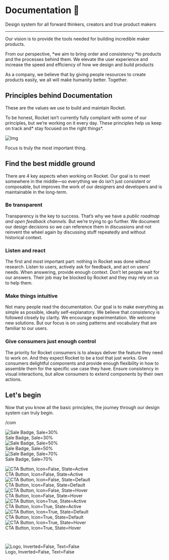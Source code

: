 
# Documentation 🚀

Design system for all forward thinkers, creators and true product makers

---

Our vision is to provide the tools needed for building incredible maker products.

From our perspective, *we aim to bring order and consistency *to products and the processes behind them. We elevate the user experience and increase the speed and efficiency of how we design and build products

As a company, we believe that by giving people resources to create products easily, we all will make humanity better. Together.

## Principles behind Documentation

These are the values we use to build and maintain Rocket.

To be honest, Rocket isn’t currently fully compliant with some of our principles, but we’re working on it every day. These principles help us keep on track and* stay focused on the right things*.

![Img](https://studio-assets.supernova.io/design-systems/14533/9289758a-6300-472a-bbc6-a57098081abf.jpeg?Expires=1990828800&Policy=eyJTdGF0ZW1lbnQiOlt7IlJlc291cmNlIjoiaHR0cHM6Ly9zdHVkaW8tYXNzZXRzLnN1cGVybm92YS5pby9kZXNpZ24tc3lzdGVtcy8xNDUzMy85Mjg5NzU4YS02MzAwLTQ3MmEtYmJjNi1hNTcwOTgwODFhYmYuanBlZyIsIkNvbmRpdGlvbiI6eyJEYXRlTGVzc1RoYW4iOnsiQVdTOkVwb2NoVGltZSI6MTk5MDgyODgwMH19fV19&Signature=E9DL6D-ZtS~4qaH18y5tnHC4gtpQUzZb85NmDFMuezn~MaWHPSumzBv6tXkxGqSgGyKh~9FaYnbfHkcJhU~4F~jdbuY70gbRxUpvnBtyCpz8o0mci-d2A9WoIZ3RGl11izD3c2WMfUaKhSaFlUw8cTGP-9vrqeUi58O2P4zYT9eAeyvOIFzQXgIgljhxiB9mIVU5a4j1vDL8ntJpagEZukKRskOgMrrB4LNQ-nRsvXFF7W5C5EkdoZPZf4jFxcQu2Yj6M9-bqNBXubYMsYYhEXqvqUOAnYVaE59E5PSSe43HKv2gp1ajSJ3ttHtTtCITO8Vyfh1FoTl03Z18ki8iZg__&Key-Pair-Id=APKAJGK34LCCAUR7N6LA)

Focus is truly the most important thing.

## Find the best middle ground

There are 4 key aspects when working on Rocket. Our goal is to meet somewhere in the middle—so everything we do isn’t just consistent or composable, but improves the work of our designers and developers and is maintainable in the long-term.

### Be transparent

Transparency is the key to success. That’s why we have a *public roadmap and open feedback channels*. But we’re trying to go further. We document our design decisions so we can reference them in discussions and not reinvent the wheel again by discussing stuff repeatedly and without historical context.

### Listen and react

The first and most important part: nothing in Rocket was done without research. Listen to users, actively ask for feedback, and act on users’ needs. When answering, provide enough context. Don’t let people wait for our answers. Their job may be blocked by Rocket and they may rely on us to help them.

### Make things intuitive

Not many people read the documentation. Our goal is to make everything as simple as possible, ideally self-explanatory. We believe that consistency is followed closely by clarity. We encourage experimentation. We welcome new solutions. But our focus is on using patterns and vocabulary that are familiar to our users.

### Give consumers just enough control

The priority for Rocket consumers is to always deliver the feature they need to work on. And they expect Rocket to be a tool that just works. Give consumers delightful components and provide enough flexibility in how to assemble them for the specific use case they have. Ensure consistency in visual interactions, but allow consumers to extend components by their own actions.

## Let's begin

Now that you know all the basic principles, the journey through our design system can truly begin.

/com

  
![Sale Badge, Sale=30%](https://studio-assets.supernova.io/design-systems/14533/81bdd4cd-8269-43c2-a80f-e5b974cb7061.png?Expires=1990828800&Policy=eyJTdGF0ZW1lbnQiOlt7IlJlc291cmNlIjoiaHR0cHM6Ly9zdHVkaW8tYXNzZXRzLnN1cGVybm92YS5pby9kZXNpZ24tc3lzdGVtcy8xNDUzMy84MWJkZDRjZC04MjY5LTQzYzItYTgwZi1lNWI5NzRjYjcwNjEucG5nIiwiQ29uZGl0aW9uIjp7IkRhdGVMZXNzVGhhbiI6eyJBV1M6RXBvY2hUaW1lIjoxOTkwODI4ODAwfX19XX0_&Signature=HFOq3AlVVGjYnJpeW-tIGJWJSAkJBe5PgmCVH~sPUvdeDmS-rjNhn2-A2rWGCO7wNONkIkHU6svqZTwRGgrZY9lrjdcNu-Bcbr48AhBNohX0JCYHwog750Rpgr3FqdWc5ZN2EAG7e5Ed7VmXNL7IjOWAN0OYX-d8xuYH3DuiV~NOywVj2EiRXKgkD5E5js3VUj2BNX5zyJLdpqQqTOdQym12Lh5V42LfaeVa9cEZdqxgoFwMUaBXoOh~yIVo1R7wI6teIaFEfUYq1pbzpSY0HM~jI5d8F4mZ1xOtogzLBae8szX2op1tcQyhNamcvg9uinQHxw4N8p2quDIJN07aiw__&Key-Pair-Id=APKAJGK34LCCAUR7N6LA)  
Sale Badge, Sale=30%  
![Sale Badge, Sale=50%](https://studio-assets.supernova.io/design-systems/14533/ab4a6929-6d81-40c0-9ca6-0b312e0d9d9a.png?Expires=1990828800&Policy=eyJTdGF0ZW1lbnQiOlt7IlJlc291cmNlIjoiaHR0cHM6Ly9zdHVkaW8tYXNzZXRzLnN1cGVybm92YS5pby9kZXNpZ24tc3lzdGVtcy8xNDUzMy9hYjRhNjkyOS02ZDgxLTQwYzAtOWNhNi0wYjMxMmUwZDlkOWEucG5nIiwiQ29uZGl0aW9uIjp7IkRhdGVMZXNzVGhhbiI6eyJBV1M6RXBvY2hUaW1lIjoxOTkwODI4ODAwfX19XX0_&Signature=Thqz6Qmb0szSZpzvEXhpPqO~tW2WSkFh3xgck1M5LauaAl0AS91~js7SUpFbWMxNXBaMIPLU4pHy6AwvI~O~6jTEJ6A7XjjZqgIioeGQE4TF836xatlXaMblLza1JVEdnBQJXdbgoeyLu9LJXawLM4e6gPqSL~ADASonCuF1jLPS4y1DrDoO7-gZIQt2xwLzPVopNenouUgTNlfrwNtsc9JGGJzBurr4c7qm1nSZZFCjKj5nlLJ6~Q3DRjGogx0e4PthMxxap~9-WRq6KD-mm0HHkq0QxgTswFE0XdAjoJuHPScCAcBOyWF54nGIOTPTi0MWl98obppAZ9JwY~hvxg__&Key-Pair-Id=APKAJGK34LCCAUR7N6LA)  
Sale Badge, Sale=50%  
![Sale Badge, Sale=70%](https://studio-assets.supernova.io/design-systems/14533/5efec533-c638-4d34-9fbd-719037709ce6.png?Expires=1990828800&Policy=eyJTdGF0ZW1lbnQiOlt7IlJlc291cmNlIjoiaHR0cHM6Ly9zdHVkaW8tYXNzZXRzLnN1cGVybm92YS5pby9kZXNpZ24tc3lzdGVtcy8xNDUzMy81ZWZlYzUzMy1jNjM4LTRkMzQtOWZiZC03MTkwMzc3MDljZTYucG5nIiwiQ29uZGl0aW9uIjp7IkRhdGVMZXNzVGhhbiI6eyJBV1M6RXBvY2hUaW1lIjoxOTkwODI4ODAwfX19XX0_&Signature=h87jzFTLoCjR5B~N3G9p0NdFYab~4yrKef2fzCTX2MLIrukGSjjQxodu9D-mKqpoMo5r8iDiwqZuwrsIVgkKScoy~RNRy4najQS~14RI3aAmqdqSG533Sym3RrGJcPbaWXgr-uOuT6Eeir~~vAZFC64FDS~UFOqdPCe37AvmdeQiQ0HT9FYUiNRdpUOO4J7tTZaz-bWGTYXxGyBWRIa4r9GEzleZfwV2o8O1Kh6pulShL1V1BQxZADfAh-JHXWC7qvKMVqKa0EC2paEx5Di48747LFktnS8gzw1HeFWBaghBZ8bnybdWplo1tXRUVkfU6MBRukmvJfE5SspUFXx6Pw__&Key-Pair-Id=APKAJGK34LCCAUR7N6LA)  
Sale Badge, Sale=70%  


  
![CTA Button, Icon=False, State=Active](https://studio-assets.supernova.io/design-systems/14533/55edd504-819a-4f30-b1a4-51cd05e2ce7c.png?Expires=1990828800&Policy=eyJTdGF0ZW1lbnQiOlt7IlJlc291cmNlIjoiaHR0cHM6Ly9zdHVkaW8tYXNzZXRzLnN1cGVybm92YS5pby9kZXNpZ24tc3lzdGVtcy8xNDUzMy81NWVkZDUwNC04MTlhLTRmMzAtYjFhNC01MWNkMDVlMmNlN2MucG5nIiwiQ29uZGl0aW9uIjp7IkRhdGVMZXNzVGhhbiI6eyJBV1M6RXBvY2hUaW1lIjoxOTkwODI4ODAwfX19XX0_&Signature=b78R~Hp2IktB38xMAd0FexqrNl9x8ObBw0O2ljOpRyTN9owqqaHMRJdRheUuho1T-FayOwBrPsncBuO1MWgzeQ4T7C~6nVz4foZ7XIaTzEvK4xGt~hPIt8nnXG7qabuXtdA3LzaQLue~vZTaUX4vmwoPeGOK~2if1TOm-JYVzs4bze0oC1KI41VzhZ1fYsxtrrkW~BUIOh7h5-PBCtp9WgsZTLOzfgdrBUH3ILK2FyrGlcOVD1hIYfTeXvzC4PieJByhQuaNGaz23esWcdnaxRvrdHVBa28q5yR8WotvwL8Qnjiy-D8yBQMFT4BFOOGywLsb31YPO-pJjL5G2VgbSQ__&Key-Pair-Id=APKAJGK34LCCAUR7N6LA)  
CTA Button, Icon=False, State=Active  
![CTA Button, Icon=False, State=Default](https://studio-assets.supernova.io/design-systems/14533/fba79c26-74a1-4031-9f9f-c03016c585b1.png?Expires=1990828800&Policy=eyJTdGF0ZW1lbnQiOlt7IlJlc291cmNlIjoiaHR0cHM6Ly9zdHVkaW8tYXNzZXRzLnN1cGVybm92YS5pby9kZXNpZ24tc3lzdGVtcy8xNDUzMy9mYmE3OWMyNi03NGExLTQwMzEtOWY5Zi1jMDMwMTZjNTg1YjEucG5nIiwiQ29uZGl0aW9uIjp7IkRhdGVMZXNzVGhhbiI6eyJBV1M6RXBvY2hUaW1lIjoxOTkwODI4ODAwfX19XX0_&Signature=T5S2e257t3Ajv82aV7Uwlt0kwkaUL5U9m0l5oO3qn~RReBx9dQLRc~nPfCj1MUkbQET0bz00pRoTnDFzZDR81PqbPkYn-6vxsCKSCbz4gVuIpuwahb7W1cvbaJaHmNga8UPYTXcxIm26c8zI8WF6P-etbiqphNWZrf269zQiQxueE2nYcO~6bd7dD5g0eaKxrgzv9PbduNtX8Lf-prgAu8tIrkRz2XaQvdftQfqYBPouMWXKUQ0MrU13fQvZz3xrkJcTVjuY-Nx5rjmNWPZ~MOmlX4hW3ISKHhQo7iVQo6A8ihZ6i7nTaik33gnwCkVcRtKTmw0hLM0KpjC3N3Tf6A__&Key-Pair-Id=APKAJGK34LCCAUR7N6LA)  
CTA Button, Icon=False, State=Default  
![CTA Button, Icon=False, State=Hover](https://studio-assets.supernova.io/design-systems/14533/0f9f63fa-4d9e-4884-af35-fbc17af3be1d.png?Expires=1990828800&Policy=eyJTdGF0ZW1lbnQiOlt7IlJlc291cmNlIjoiaHR0cHM6Ly9zdHVkaW8tYXNzZXRzLnN1cGVybm92YS5pby9kZXNpZ24tc3lzdGVtcy8xNDUzMy8wZjlmNjNmYS00ZDllLTQ4ODQtYWYzNS1mYmMxN2FmM2JlMWQucG5nIiwiQ29uZGl0aW9uIjp7IkRhdGVMZXNzVGhhbiI6eyJBV1M6RXBvY2hUaW1lIjoxOTkwODI4ODAwfX19XX0_&Signature=FzD5kzF3A47ixi1hncb55IouA9efNzapoMsszwEXg80VKeztjHQev-J8Dkk7ltVKDZbE0SLc6LzSi-CH1QWa9G9HuAeKAHY8SaMlxte3QbmUpFdOJCaSpdfwQJtkoulwQVArfApLcFWqXlGtxo-VODVUD-dG~M-TjlRsS8tiw0Z8s72dxAJEjjj3K11~IrpWt4~75DDMXE7rFgAdHqKqncL0erCSSBvnbHoauq22ROb2GO~fPYpQAIxHgS2fwxQlltg8eABKhjeQ32dap5cX7KFU~5KoH2leUNU0bzOg45g-ItbUl8TKCont5AZJYXHQe3H78-b2wRK42Kay9t-RPg__&Key-Pair-Id=APKAJGK34LCCAUR7N6LA)  
CTA Button, Icon=False, State=Hover  
![CTA Button, Icon=True, State=Active](https://studio-assets.supernova.io/design-systems/14533/15e5081a-1bad-4663-9423-0d012078ae2e.png?Expires=1990828800&Policy=eyJTdGF0ZW1lbnQiOlt7IlJlc291cmNlIjoiaHR0cHM6Ly9zdHVkaW8tYXNzZXRzLnN1cGVybm92YS5pby9kZXNpZ24tc3lzdGVtcy8xNDUzMy8xNWU1MDgxYS0xYmFkLTQ2NjMtOTQyMy0wZDAxMjA3OGFlMmUucG5nIiwiQ29uZGl0aW9uIjp7IkRhdGVMZXNzVGhhbiI6eyJBV1M6RXBvY2hUaW1lIjoxOTkwODI4ODAwfX19XX0_&Signature=dPTNaOnBGrMoHdJnD6WoF3vgYS4XEzGselCIUA52~10Ecpiei5cyBQvstgyqkgIpG6qNxwEClp0OR4Q0r-jnePjPzHGvfrvxkcKUMhqbYK3LZavd-UtfKnyUL0hjMY1qLq6HaOojXbFLh5~HIHPrfUnbxz4GcNyF38A32JqfYfpKQCu9CCEmS~GIN5IUXSScAP7V-v9u3~0R1P9rMj0nUy3oIVzflofOWUWXsGSjW1gZRPq9EHt4-3l4k5ImgZxSYZ2JgK4WGbn9lokRBiTsZOOaWoVpZIGD9vMzKBoEEhJyb-Q7n0mep7MZlDTVDV4ExonklkYOnvJIfphTvLVI9w__&Key-Pair-Id=APKAJGK34LCCAUR7N6LA)  
CTA Button, Icon=True, State=Active  
![CTA Button, Icon=True, State=Default](https://studio-assets.supernova.io/design-systems/14533/095c27b1-1536-4f33-ad48-e14952b69ec7.png?Expires=1990828800&Policy=eyJTdGF0ZW1lbnQiOlt7IlJlc291cmNlIjoiaHR0cHM6Ly9zdHVkaW8tYXNzZXRzLnN1cGVybm92YS5pby9kZXNpZ24tc3lzdGVtcy8xNDUzMy8wOTVjMjdiMS0xNTM2LTRmMzMtYWQ0OC1lMTQ5NTJiNjllYzcucG5nIiwiQ29uZGl0aW9uIjp7IkRhdGVMZXNzVGhhbiI6eyJBV1M6RXBvY2hUaW1lIjoxOTkwODI4ODAwfX19XX0_&Signature=Y4MBVr26FLy5f7LApdP0tXwdq1A5xHomL0AFE-jtSZGcBE~nSqvfgEiYHeh6IRynpT9bgzkMNeHLNjpEEXRZvC4E0bI~4oSbSstbYp2GMdfGqvvbS84suTku62gE48X4kLH8r7FMNVhMjZhMMsD5vMCVTQh8aaONnTZDQbeJcgIfWFLWnQ3~k43CUvgsYqw56n6cr20FhkBwUhPqZD6agYaoX1VzOss70uOFCu7qTq0OvQEfxOw~9yb2DnsBCV~OFXTzWi-IWT5-cdrqEPRV6jpLvquqS~3ETvG4CHiymg2WbjzgQvaygkWkG-hFxyToQ~OzVdcBwTSabJYGUHqmBQ__&Key-Pair-Id=APKAJGK34LCCAUR7N6LA)  
CTA Button, Icon=True, State=Default  
![CTA Button, Icon=True, State=Hover](https://studio-assets.supernova.io/design-systems/14533/e95d6cf4-4bf6-44d2-b245-e1950ff9dc1e.png?Expires=1990828800&Policy=eyJTdGF0ZW1lbnQiOlt7IlJlc291cmNlIjoiaHR0cHM6Ly9zdHVkaW8tYXNzZXRzLnN1cGVybm92YS5pby9kZXNpZ24tc3lzdGVtcy8xNDUzMy9lOTVkNmNmNC00YmY2LTQ0ZDItYjI0NS1lMTk1MGZmOWRjMWUucG5nIiwiQ29uZGl0aW9uIjp7IkRhdGVMZXNzVGhhbiI6eyJBV1M6RXBvY2hUaW1lIjoxOTkwODI4ODAwfX19XX0_&Signature=GhNK8NdEMDPJrYalDD8IYFu9-PCtOhBC7GI03rPNGjV21yyqyGGX5XC14UxxTJ6qmVKQhF9yUoKlt4YomBVzqKsx7W0qSE9fHc1C1c9JyUeEbYvfqAAXyaM6UrpqJHVlX2oUbrkWIDt9v9tQlkAu45rEy3EOGt7HAlCRdZiV7VEDadl9-FUWMWBQ6-~wFGdVWDjggrxfXJDeVw9-zncjo-MaJhaCmTe55-MAU2Axd8ZjSYzAhhknLi5W0XoblJbFRtYVwKfxcSWcMagdwrHWhP9V39l0MZqq2SWsDc8EIVU3qOOQFC6sGTquN~R3AC6I8uFQaygb1KD779aot9I19Q__&Key-Pair-Id=APKAJGK34LCCAUR7N6LA)  
CTA Button, Icon=True, State=Hover  


```javascript  
  
```

  
![Logo, Inverted=False, Text=False](https://studio-assets.supernova.io/design-systems/14533/40d1fee7-8811-4ba8-8e0e-856aef7ed91a.png?Expires=1990828800&Policy=eyJTdGF0ZW1lbnQiOlt7IlJlc291cmNlIjoiaHR0cHM6Ly9zdHVkaW8tYXNzZXRzLnN1cGVybm92YS5pby9kZXNpZ24tc3lzdGVtcy8xNDUzMy80MGQxZmVlNy04ODExLTRiYTgtOGUwZS04NTZhZWY3ZWQ5MWEucG5nIiwiQ29uZGl0aW9uIjp7IkRhdGVMZXNzVGhhbiI6eyJBV1M6RXBvY2hUaW1lIjoxOTkwODI4ODAwfX19XX0_&Signature=aT5WT5t1b7FkXQJTMVEa4go9fwu6mMbAJ8LqKUhwoPyGWvqCTbaLZ~qb~klm5EQ7Ave3ZQV285c5kA9J2wtosKteE5x70XUhbM1aSNJ0yBKhxF-e8G~0zFJLDn5L~ubh-cXz7HcY7jEovHG8gB37mOA8bf2zalq7msq5Emv5Q0Ru8OpysHwxNOLZEP7TVJCyP9I5DzaWzivKdBwJWNjrpq~KpJrZBxDUJlUThFn8JEz~i8XV0iAdBRhn97pPhjjU4nkm91g0-u3eqiloI8x4HNtMVVkTDbwWO2yLSVJjFm~9hheqBb4l8-V4jbl5~rks5-QUc4sUJGVpFTzFPnUKBw__&Key-Pair-Id=APKAJGK34LCCAUR7N6LA)  
Logo, Inverted=False, Text=False  


  
  
